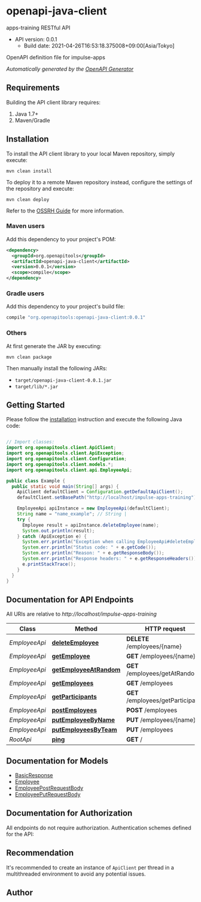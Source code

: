 # openapi-java-client

apps-training RESTful API
- API version: 0.0.1
  - Build date: 2021-04-26T16:53:18.375008+09:00[Asia/Tokyo]

OpenAPI definition file for impulse-apps


*Automatically generated by the [OpenAPI Generator](https://openapi-generator.tech)*


## Requirements

Building the API client library requires:
1. Java 1.7+
2. Maven/Gradle

## Installation

To install the API client library to your local Maven repository, simply execute:

```shell
mvn clean install
```

To deploy it to a remote Maven repository instead, configure the settings of the repository and execute:

```shell
mvn clean deploy
```

Refer to the [OSSRH Guide](http://central.sonatype.org/pages/ossrh-guide.html) for more information.

### Maven users

Add this dependency to your project's POM:

```xml
<dependency>
  <groupId>org.openapitools</groupId>
  <artifactId>openapi-java-client</artifactId>
  <version>0.0.1</version>
  <scope>compile</scope>
</dependency>
```

### Gradle users

Add this dependency to your project's build file:

```groovy
compile "org.openapitools:openapi-java-client:0.0.1"
```

### Others

At first generate the JAR by executing:

```shell
mvn clean package
```

Then manually install the following JARs:

* `target/openapi-java-client-0.0.1.jar`
* `target/lib/*.jar`

## Getting Started

Please follow the [installation](#installation) instruction and execute the following Java code:

```java

// Import classes:
import org.openapitools.client.ApiClient;
import org.openapitools.client.ApiException;
import org.openapitools.client.Configuration;
import org.openapitools.client.models.*;
import org.openapitools.client.api.EmployeeApi;

public class Example {
  public static void main(String[] args) {
    ApiClient defaultClient = Configuration.getDefaultApiClient();
    defaultClient.setBasePath("http://localhost/impulse-apps-training");

    EmployeeApi apiInstance = new EmployeeApi(defaultClient);
    String name = "name_example"; // String | 
    try {
      Employee result = apiInstance.deleteEmployee(name);
      System.out.println(result);
    } catch (ApiException e) {
      System.err.println("Exception when calling EmployeeApi#deleteEmployee");
      System.err.println("Status code: " + e.getCode());
      System.err.println("Reason: " + e.getResponseBody());
      System.err.println("Response headers: " + e.getResponseHeaders());
      e.printStackTrace();
    }
  }
}

```

## Documentation for API Endpoints

All URIs are relative to *http://localhost/impulse-apps-training*

Class | Method | HTTP request | Description
------------ | ------------- | ------------- | -------------
*EmployeeApi* | [**deleteEmployee**](docs/EmployeeApi.md#deleteEmployee) | **DELETE** /employees/{name} | 
*EmployeeApi* | [**getEmployee**](docs/EmployeeApi.md#getEmployee) | **GET** /employees/{name} | 
*EmployeeApi* | [**getEmployeeAtRandom**](docs/EmployeeApi.md#getEmployeeAtRandom) | **GET** /employees/getAtRandom | 
*EmployeeApi* | [**getEmployees**](docs/EmployeeApi.md#getEmployees) | **GET** /employees | 
*EmployeeApi* | [**getParticipants**](docs/EmployeeApi.md#getParticipants) | **GET** /employees/getParticipants | 
*EmployeeApi* | [**postEmployees**](docs/EmployeeApi.md#postEmployees) | **POST** /employees | 
*EmployeeApi* | [**putEmployeeByName**](docs/EmployeeApi.md#putEmployeeByName) | **PUT** /employees/{name} | 
*EmployeeApi* | [**putEmployeesByTeam**](docs/EmployeeApi.md#putEmployeesByTeam) | **PUT** /employees | 
*RootApi* | [**ping**](docs/RootApi.md#ping) | **GET** / | 


## Documentation for Models

 - [BasicResponse](docs/BasicResponse.md)
 - [Employee](docs/Employee.md)
 - [EmployeePostRequestBody](docs/EmployeePostRequestBody.md)
 - [EmployeePutRequestBody](docs/EmployeePutRequestBody.md)


## Documentation for Authorization

All endpoints do not require authorization.
Authentication schemes defined for the API:

## Recommendation

It's recommended to create an instance of `ApiClient` per thread in a multithreaded environment to avoid any potential issues.

## Author



